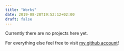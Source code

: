 ```yaml
---
title: "Works"
date: 2019-08-28T19:52:12+02:00
draft: false
---
```


Currently there are no projects here yet. 

For everything else feel free to visit [my github account](https://github.com/localleon)!